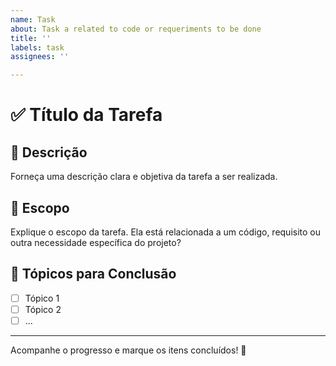 ```yaml
---
name: Task
about: Task a related to code or requeriments to be done
title: ''
labels: task
assignees: ''

---
```


# ✅ Título da Tarefa  

## 📄 Descrição  
Forneça uma descrição clara e objetiva da tarefa a ser realizada.  

## 🎯 Escopo  
Explique o escopo da tarefa. Ela está relacionada a um código, requisito ou outra necessidade específica do projeto?  

## 📌 Tópicos para Conclusão  

- [ ] Tópico 1  
- [ ] Tópico 2  
- [ ] ...  

---

Acompanhe o progresso e marque os itens concluídos! 🚀
